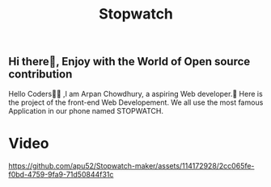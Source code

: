 <h1 align="center"> Stopwatch </h1>

<div>
<br>
<h2>Hi there👋, Enjoy with the World of Open source contribution </h2>


<p>Hello Coders👨‍💻 ,I am Arpan Chowdhury, a aspiring Web developer.🤖 Here is the project of the front-end Web Developement. We all use the most famous Application in our phone named STOPWATCH.</p>

# Video
https://github.com/apu52/Stopwatch-maker/assets/114172928/2cc065fe-f0bd-4759-9fa9-71d50844f31c
